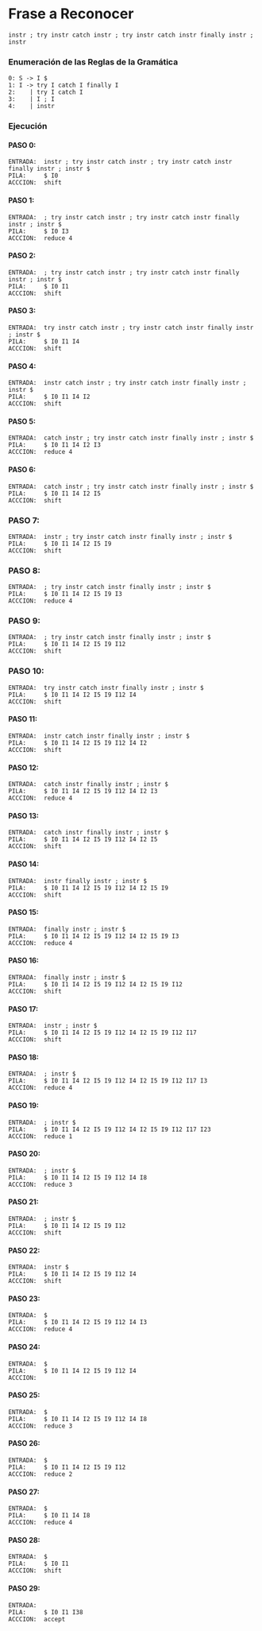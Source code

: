 # Frase a Reconocer

`instr ; try instr catch instr ; try instr catch instr finally instr ; instr`

### Enumeración de las Reglas de la Gramática

```
0: S -> I $
1: I -> try I catch I finally I
2:    | try I catch I
3:    | I ; I
4:    | instr
```

### Ejecución

#### PASO 0:
```
ENTRADA:  instr ; try instr catch instr ; try instr catch instr finally instr ; instr $
PILA:     $ I0
ACCCION:  shift 
```

#### PASO 1:

```
ENTRADA:  ; try instr catch instr ; try instr catch instr finally instr ; instr $
PILA:     $ I0 I3
ACCCION:  reduce 4
```

#### PASO 2:

```
ENTRADA:  ; try instr catch instr ; try instr catch instr finally instr ; instr $
PILA:     $ I0 I1
ACCCION:  shift
```

#### PASO 3:

```
ENTRADA:  try instr catch instr ; try instr catch instr finally instr ; instr $
PILA:     $ I0 I1 I4
ACCCION:  shift
```

#### PASO 4:

```
ENTRADA:  instr catch instr ; try instr catch instr finally instr ; instr $ 
PILA:     $ I0 I1 I4 I2
ACCCION:  shift
```

#### PASO 5:

```
ENTRADA:  catch instr ; try instr catch instr finally instr ; instr $
PILA:     $ I0 I1 I4 I2 I3
ACCCION:  reduce 4
```

#### PASO 6:
 
```                                                                 
ENTRADA:  catch instr ; try instr catch instr finally instr ; instr $
PILA:     $ I0 I1 I4 I2 I5 
ACCCION:  shift 
```

### PASO 7:
  
```                                                                 
ENTRADA:  instr ; try instr catch instr finally instr ; instr $
PILA:     $ I0 I1 I4 I2 I5 I9
ACCCION:  shift 
```

### PASO 8:
  
```                                                                 
ENTRADA:  ; try instr catch instr finally instr ; instr $
PILA:     $ I0 I1 I4 I2 I5 I9 I3
ACCCION:  reduce 4 
```

### PASO 9:
  
```                                                                 
ENTRADA:  ; try instr catch instr finally instr ; instr $
PILA:     $ I0 I1 I4 I2 I5 I9 I12
ACCCION:  shift 
```

### PASO 10:

```
ENTRADA:  try instr catch instr finally instr ; instr $
PILA:     $ I0 I1 I4 I2 I5 I9 I12 I4
ACCCION:  shift
```

#### PASO 11:

```
ENTRADA:  instr catch instr finally instr ; instr $
PILA:     $ I0 I1 I4 I2 I5 I9 I12 I4 I2
ACCCION:  shift
```

#### PASO 12:

```
ENTRADA:  catch instr finally instr ; instr $
PILA:     $ I0 I1 I4 I2 I5 I9 I12 I4 I2 I3
ACCCION:  reduce 4
```

#### PASO 13:

```
ENTRADA:  catch instr finally instr ; instr $
PILA:     $ I0 I1 I4 I2 I5 I9 I12 I4 I2 I5
ACCCION:  shift
```

#### PASO 14:

```
ENTRADA:  instr finally instr ; instr $
PILA:     $ I0 I1 I4 I2 I5 I9 I12 I4 I2 I5 I9
ACCCION:  shift
```

#### PASO 15:

```
ENTRADA:  finally instr ; instr $
PILA:     $ I0 I1 I4 I2 I5 I9 I12 I4 I2 I5 I9 I3
ACCCION:  reduce 4
```

#### PASO 16:

```
ENTRADA:  finally instr ; instr $
PILA:     $ I0 I1 I4 I2 I5 I9 I12 I4 I2 I5 I9 I12
ACCCION:  shift
```

#### PASO 17:

```
ENTRADA:  instr ; instr $
PILA:     $ I0 I1 I4 I2 I5 I9 I12 I4 I2 I5 I9 I12 I17
ACCCION:  shift
```

#### PASO 18:

```
ENTRADA:  ; instr $
PILA:     $ I0 I1 I4 I2 I5 I9 I12 I4 I2 I5 I9 I12 I17 I3
ACCCION:  reduce 4
```

#### PASO 19:

```
ENTRADA:  ; instr $
PILA:     $ I0 I1 I4 I2 I5 I9 I12 I4 I2 I5 I9 I12 I17 I23
ACCCION:  reduce 1
```

#### PASO 20:

```
ENTRADA:  ; instr $
PILA:     $ I0 I1 I4 I2 I5 I9 I12 I4 I8
ACCCION:  reduce 3
```

#### PASO 21:

```
ENTRADA:  ; instr $
PILA:     $ I0 I1 I4 I2 I5 I9 I12
ACCCION:  shift
```

#### PASO 22:

```
ENTRADA:  instr $
PILA:     $ I0 I1 I4 I2 I5 I9 I12 I4
ACCCION:  shift
```

#### PASO 23:

```
ENTRADA:  $
PILA:     $ I0 I1 I4 I2 I5 I9 I12 I4 I3
ACCCION:  reduce 4
```

#### PASO 24:

```
ENTRADA:  $
PILA:     $ I0 I1 I4 I2 I5 I9 I12 I4
ACCCION: 
```

#### PASO 25:

```
ENTRADA:  $
PILA:     $ I0 I1 I4 I2 I5 I9 I12 I4 I8
ACCCION:  reduce 3
```

#### PASO 26:

```
ENTRADA:  $
PILA:     $ I0 I1 I4 I2 I5 I9 I12
ACCCION:  reduce 2
```

#### PASO 27:

```
ENTRADA:  $
PILA:     $ I0 I1 I4 I8
ACCCION:  reduce 4
```

#### PASO 28:

```
ENTRADA:  $
PILA:     $ I0 I1
ACCCION:  shift
```

#### PASO 29:

```
ENTRADA:  
PILA:     $ I0 I1 I38
ACCCION:  accept
```
